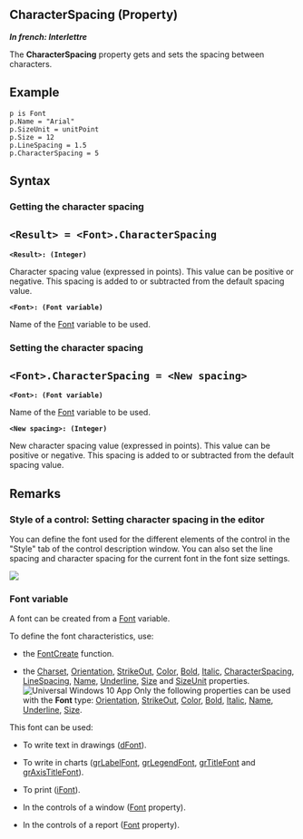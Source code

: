 
## CharacterSpacing (Property)

***In french: Interlettre***
	



<a name="XUse"></a>
<a name="Use"></a>
<a name="description"></a>
The **CharacterSpacing** property gets and sets the spacing between characters.
<a name="Example1"></a>
<a name="sample_code"></a>

## Example


```wl
p is Font
p.Name = "Arial"
p.SizeUnit = unitPoint
p.Size = 12
p.LineSpacing = 1.5
p.CharacterSpacing = 5
```

<a name="XSYNTAX"></a>

## Syntax
<a name="SYNTAX1"></a>

### Getting the character spacing

`<Result> = <Font>.CharacterSpacing`
---

**`<Result>: (Integer)`**

Character spacing value (expressed in points). This value can be positive or negative. This spacing is added to or subtracted from the default spacing value. 

**`<Font>: (Font variable)`**

Name of the [Font](../Motscles/1514045.md) variable to be used. 


<a name="SYNTAX2"></a>

### Setting the character spacing

`<Font>.CharacterSpacing = <New spacing>`
---

**`<Font>: (Font variable)`**

Name of the [Font](../Motscles/1514045.md) variable to be used. 

**`<New spacing>: (Integer)`**

New character spacing value (expressed in points). This value can be positive or negative. This spacing is added to or subtracted from the default spacing value. 



<a name="NOTE0"></a>
<a name="NOTE0_1"></a>

## Remarks


### Style of a control: Setting character spacing in the editor
<a name="style_control_setting_character_spacing_the_editor_ELTPARAGRAPHE000047"></a>You can define the font used for the different elements of the control in the "Style" tab of the control description window. You can also set the line spacing and character spacing for the current font in the font size settings. 

![](https://doc.pcsoft.fr/en-US/images/image.awp?langid=3&name=Style_Unit%E9_interligne%20-%20HC%20N%B0005.gif)





### Font variable
<a name="font_variable_ELTPARAGRAPHE000054"></a>

A font can be created from a [Font](../Motscles/1514045.md) variable.

To define the font characteristics, use:

- the [FontCreate](../WDLang1/3060002.md) function.
	

- the [Charset](../Proprietes/2512008.md), [Orientation](../Proprietes/1410086632.md), [StrikeOut](../Proprietes/2513005.md), [Color](../Proprietes/2510071.md), [Bold](../Proprietes/2513001.md), [Italic](../Proprietes/2513007.md), [CharacterSpacing](../Proprietes/1410088367.md), [LineSpacing](../Proprietes/1410088366.md), [Name](../Proprietes/2510082.md), [Underline](../Proprietes/2513013.md), [Size](../Proprietes/2510125.md) and [SizeUnit](../Proprietes/1410088365.md) properties.
	![Universal Windows 10 App](https://doc.pcsoft.fr/ext/images/us/UNIVERSALAPP.png) Only the following properties can be used with the **Font** type: [Orientation](../Proprietes/1410086632.md), [StrikeOut](../Proprietes/2513005.md), [Color](../Proprietes/2510071.md), [Bold](../Proprietes/2513001.md), [Italic](../Proprietes/2513007.md), [Name](../Proprietes/2510082.md), [Underline](../Proprietes/2513013.md), [Size](../Proprietes/2510125.md).
	




This font can be used:

- To write text in drawings ([dFont](../WDLang1/3029020.md)).

- To write in charts ([grLabelFont](../WDLang3/3042012.md), [grLegendFont](../WDLang3/3042037.md), [grTitleFont](../WDLang3/3042048.md) and [grAxisTitleFont](../WDLang3/3042059.md)).

- To print ([iFont](../WDLang5/3046014.md)).

- In the controls of a window ([Font](../Motscles/1514045.md) property).

- In the controls of a report ([Font](../Motscles/1514045.md) property).








